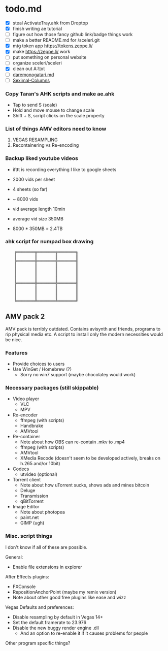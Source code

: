 # todo.md

- [x] steal ActivateTray.ahk from Droptop
- [x] finish writing ae tutorial
- [ ] figure out how those fancy github link/badge things work
- [ ] make a better README.md for /sceleri.git
- [x] mtg token app https://tokens.zeppe.li/
- [x] make https://zeppe.li/ work
- [ ] put something on personal website
- [ ] organize sceleri/sceleri
- [x] clean out A:\txt
- [ ] [daremonogatari.md](./daremonogatari.md)
- [ ] [Seximal-Columns](./sexc.md)

### Copy Taran's AHK scripts and make ae.ahk

- Tap to send S (scale)
- Hold and move mouse to change scale
- Shift + S, script clicks on the scale property

### List of things AMV editors need to know

1.  VEGAS RESAMPLING
2.  Recontainering vs Re-encoding

### Backup liked youtube videos

- ifttt is recording everything I like to google sheets
- 2000 vids per sheet
- 4 sheets (so far)
- ~ 8000 vids

- vid average length 10min
- average vid size 350MB

- 8000 \* 350MB = 2.4TB

### ahk script for numpad box drawing

```
    ╔════════╦════════╦════════╗
    ║        ║        ║        ║
    ╠════════╬════════╬════════╣
    ║        ║        ║        ║
    ║        ║        ║        ║
    ║        ║        ║        ║
    ║        ║        ║        ║
    ╠════════╬════════╬════════╣
    ║        ║        ║        ║
    ║        ║        ║        ║
    ║        ║        ║        ║
    ╚════════╩════════╩════════╝
```

## AMV pack 2

AMV pack is terribly outdated. Contains avisynth and friends, programs to rip physical media etc. A script to install only the modern necessities would be nice.

### Features

- Provide choices to users
- Use WinGet / Homebrew (?)
  - Sorry no win7 support (maybe chocolatey would work)

### Necessary packages (still skippable)

- Video player
  - VLC
  - MPV
- Re-encoder
  - ffmpeg (with scripts)
  - Handbrake
  - AMVtool
- Re-container
  - Note about how OBS can re-contain .mkv to .mp4
  - ffmpeg (with scripts)
  - AMVtool
  - XMedia Recode (doesn't seem to be developed actively, breaks on h.265 and/or 10bit)
- Codecs
  - utvideo (optional)
- Torrent client
  - Note about how uTorrent sucks, shows ads and mines bitcoin
  - Deluge
  - Transmission
  - qBitTorrent
- Image Editor
  - Note about photopea
  - paint.net
  - GIMP (ugh)

### Misc. script things

I don't know if all of these are possible.

General:

- Enable file extensions in explorer

After Effects plugins:

- FXConsole
- RepositionAnchorPoint (maybe my remix version)
- Note about other good free plugins like ease and wizz

Vegas Defaults and preferences:

- Disable resampling by default in Vegas 14+
- Set the default framerate to 23.976
- Disable the new buggy render engine .dll
  - And an option to re-enable it if it causes problems for people

Other program specific things?
